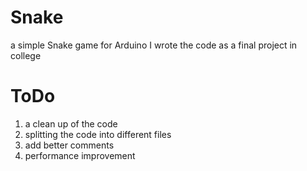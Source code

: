 # Snake
a simple Snake game for Arduino 
I wrote the code as a final project in college

# ToDo
1. a clean up of the code 
2. splitting the code into different files
3. add better comments
4. performance improvement
